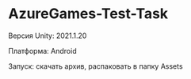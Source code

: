 # AzureGames-Test-Task

Версия Unity: 2021.1.20

Платформа: Android

Запуск: скачать архив, распаковать в папку Assets

